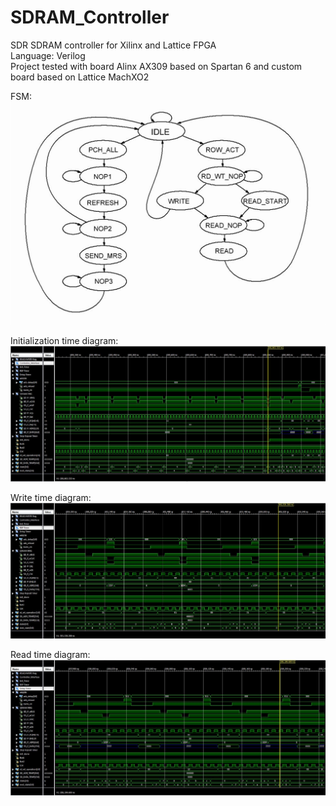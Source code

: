 # SDRAM_Controller
SDR SDRAM controller for Xilinx and Lattice FPGA  
Language: Verilog  
Project tested with board Alinx AX309 based on Spartan 6 and custom board based on Lattice MachXO2  

FSM:
![Image](images/FSM.JPG)

Initialization time diagram:
![Image](images/INIT.JPG)

Write time diagram:
![Image](images/WRITE.JPG)

Read time diagram:
![Image](images/READ.JPG)



